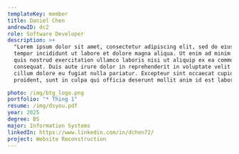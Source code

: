 ```yaml
---
templateKey: member
title: Daniel Chen
andrewID: dc2
role: Software Developer
description: >+
  "Lorem ipsum dolor sit amet, consectetur adipiscing elit, sed do eiusmod
  tempor incididunt ut labore et dolore magna aliqua. Ut enim ad minim veniam,
  quis nostrud exercitation ullamco laboris nisi ut aliquip ex ea commodo
  consequat. Duis aute irure dolor in reprehenderit in voluptate velit esse
  cillum dolore eu fugiat nulla pariatur. Excepteur sint occaecat cupidatat non
  proident, sunt in culpa qui officia deserunt mollit anim id est laborum."

photo: /img/btg_logo.png
portfolio: "* Thing 1"
resume: /img/dsyou.pdf
year: 2025
degree: BS
major: Information Systems
linkedIn: https://www.linkedin.com/in/dchen72/
project: Website Reconstruction
---
```

